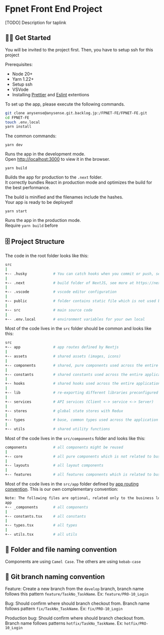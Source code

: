 # Fpnet Front End Project

[TODO] Description for taplink 

## 🧑‍💻 Get Started

You will be invited to the project first. Then, you have to setup ssh for this project

Prerequisites:

- Node 20+
- Yarn 1.22+
- Setup ssh 
- VSVode
- Installing [Prettier](https://marketplace.visualstudio.com/items?itemName=esbenp.prettier-vscode) and [Eslint](https://marketplace.visualstudio.com/items?itemName=dbaeumer.vscode-eslint) extentions

To set up the app, please execute the following commands.

```bash
git clone anysense@anysense.git.backlog.jp:/FPNET-FE/FPNET-FE.git
cd FPNET-FE
touch .env.local
yarn install
```

The common commands:

`yarn dev`

Runs the app in the development mode.\
Open [http://localhost:3000](http://localhost:3000) to view it in the browser.

`yarn build`

Builds the app for production to the `.next` folder.\
It correctly bundles React in production mode and optimizes the build for the best performance.

The build is minified and the filenames include the hashes.\
Your app is ready to be deployed!

`yarn start`

Runs the app in the production mode.\
Require `yarn build` before

## 🗄 Project Structure

The code in the root folder looks like this:

```sh
src
|
+-- .husky            # You can catch hooks when you commit or push, see more at https://typicode.github.io/husky/#/
|
+-- .next             # build folder of NextJS, see more at https://nextjs.org/docs/app/building-your-application/deploying
|
+-- .vscode           # vscode editor configuration
|
+-- public            # folder contains static file which is not used by your app when it compiles
|
+-- src               # main source code
|
+-- .env.local        # environment variables for your own local

```

Most of the code lives in the `src` folder should be common and looks like this:

```sh
src
+-- app               # app routes defined by Nextjs
|
+-- assets            # shared assets (images, icons)
|
+-- components        # shared, pure components used across the entire application (define component props types into file)
|
+-- constants         # shared constants used across the entire application
|
+-- hooks             # shared hooks used across the entire application
|
+-- lib               # re-exporting different libraries preconfigured for the application
|
+-- services          # API services (Client <-> service <-> Server)
|
+-- stores            # global state stores with Redux
|
+-- types             # base, common types used across the application
|
+-- utils             # shared utility functions
```

Most of the code lives in the `src/components` folder and looks like this:

```sh
components            # all components might be reused
|
+-- core              # all pure components which is not related to business logic, it can be used anywhere
|
+-- layouts           # all layout components
|
+-- features          # all features components which is related to business logic
```

Most of the code lives in the `src/app` folder defined by [app routing convention](https://nextjs.org/docs/getting-started/project-structure#app-routing-conventions). This is our own complementary convention:

```sh
Note: The following files are optional, related only to the business logic of that route or its children, and should be used by sibling or child routes.
app
+-- _components       # all components
|
+-- constants.tsx     # all constants
|
+-- types.tsx         # all types
|
+-- utils.tsx         # all utils
```

## 📁 Folder and file naming convention
Components are using `Camel Case`. The others are using `kebab-case`

## 🌳 Git branch naming convention

Feature: Create a new branch from the `develop` branch, branch name follows this pattern `feature/TaskNo_TaskName`.
Ex: `feature/PRO-10_Login`

Bug: Should confirm where should branch checkout from. Branch name follows pattern `fix/TaskNo_TaskName`.
Ex: `fix/PRO-10_Login`

Production bug: Should confirm where should branch checkout from. Branch name follows patterns `hotfix/TaskNo_TaskName`.
Ex: `hotfix/PRO-10_Login`
